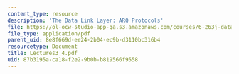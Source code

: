 ```yaml
---
content_type: resource
description: 'The Data Link Layer: ARQ Protocols'
file: https://ol-ocw-studio-app-qa.s3.amazonaws.com/courses/6-263j-data-communication-networks-fall-2002/87b3195aca18f2e29b0bb819566f9558_Lectures3_4.pdf
file_type: application/pdf
parent_uid: 8e8f669d-ee24-2b04-ec9b-d3110bc316b4
resourcetype: Document
title: Lectures3_4.pdf
uid: 87b3195a-ca18-f2e2-9b0b-b819566f9558
---
```

